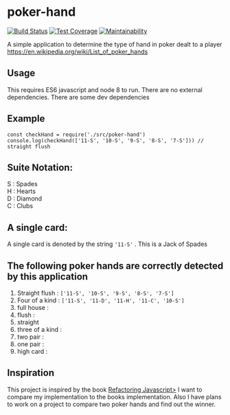# poker-hand
[![Build Status](https://travis-ci.com/shikharsubedi/poker-hand.svg?branch=master)](https://travis-ci.com/shikharsubedi/poker-hand)
[![Test Coverage](https://api.codeclimate.com/v1/badges/5091f08c5b8e3c6c7eae/test_coverage)](https://codeclimate.com/github/shikharsubedi/poker-hand/test_coverage)
[![Maintainability](https://api.codeclimate.com/v1/badges/5091f08c5b8e3c6c7eae/maintainability)](https://codeclimate.com/github/shikharsubedi/poker-hand/maintainability)


A simple application to determine the type of hand in poker dealt to a player
 https://en.wikipedia.org/wiki/List_of_poker_hands

 ## Usage
 This requires ES6 javascript and node 8 to run. There are no external dependencies. There are some dev dependencies

 ## Example
 ```
 const checkHand = require('./src/poker-hand')
 console.log(checkHand(['11-S', '10-S', '9-S', '8-S', '7-S'])) // straight flush
 ```

 ## Suite Notation: 
 S : Spades  
 H : Hearts  
 D : Diamond  
 C : Clubs  

 ## A single card:
 A single card is denoted by the string `'11-S'` . This is a Jack of Spades

## The following poker hands are correctly detected by this application

1. Straight flush : `['11-S', '10-S', '9-S', '8-S', '7-S']`
2. Four of a kind : `['11-S', '11-D', '11-H', '11-C', '10-S']`
3. full house : 
4. flush :
5. straight
6. three of a kind :
7. two pair :
8. one pair : 
9. high card :

## Inspiration
This project is inspired by the book <a href=https://www.amazon.com/Refactoring-JavaScript-Turning-Code-Into/dp/1491964928>Refactoring Javascript></a> I want to compare my implementation to the books implementation. 
Also I have plans to work on a project to compare two poker hands and find out the winner. 





